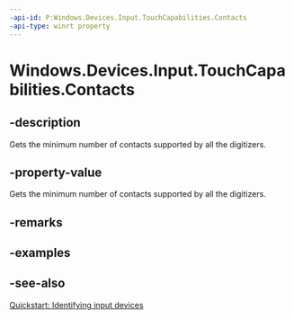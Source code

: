 ----api-id: P:Windows.Devices.Input.TouchCapabilities.Contacts
-api-type: winrt property
---<!-- Property syntaxpublic uint Contacts { get; }--># Windows.Devices.Input.TouchCapabilities.Contacts## -descriptionGets the minimum number of contacts supported by all the digitizers.## -property-valueGets the minimum number of contacts supported by all the digitizers.## -remarks## -examples## -see-also[Quickstart: Identifying input devices](http://msdn.microsoft.com/library/7001b56d-081b-4683-84bb-24c361397c08)